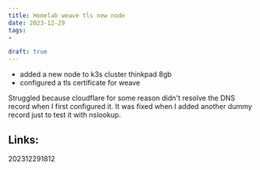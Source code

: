 ```yaml
---
title: Homelab weave tls new node
date: 2023-12-29
tags:
- 

draft: true
---
```


* added a new node to k3s cluster thinkpad 8gb
* configured a tls certificate for weave

Struggled because cloudflare for some reason didn't resolve the DNS record when I first configured it.
It was fixed when I added another dummy record just to test it with nslookup.


## Links:

202312291812
